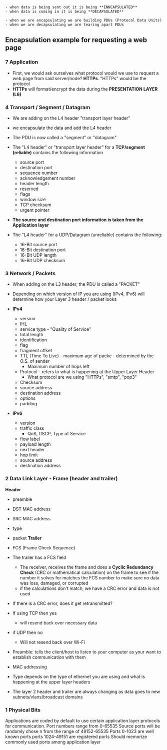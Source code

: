 	- when data is being sent out it is being **ENNCAPSULATED**
	- when data is coming in it is being **DECAPSULATED**

	- when we are encapsulating we are building PDUs (Protocol Data Units)
	- when we are decapsulating we are tearing apart PDUs

## Encapsulation example for requesting a web page
### 7 Application
 - First, we would ask ourselves what protocol would we use to request a web page from said server/node? **HTTPs**.  "HTTPs" would be the protocol
 - **HTTPs** will format/encrypt the data during the **PRESENTATION LAYER (L6)**
### 4 Transport / Segment / Datagram
- We are adding on the L4 header "transport layer header"
- we encapsulate the data and add the L4 header
- The PDU is now called a "segment" or "datagram"
- The "L4 header" or "transport layer header" for a **TCP/segment (reliable)** contains the following information
	- source port
	- destination port
	- sequence number
	- acknowledgement number
	- header length
	- reserved
	- flags
	- window size
	- TCP checksum
	- urgent pointer
- **The source and destination port information is taken from the Application layer**

- The "L4 header" for a UDP/Datagram (unreliable) contains the following:
	- 16-Bit source port
	- 16-Bit destination port
	- 16-Bit UDP length
	- 16-Bit UDP checksum
### 3 Network / Packets
- When adding on the L3 header, the PDU is called a "PACKET"
- Depending on which version of IP you are using (IPv4, IPv6) will determine how your Layer 3 header / packet looks

- **IPv4**
	- version
	- IHL
	- service type - "Quality of Service"
	- total length
	- identification
	- flag
	- fragment offset
	- TTL (Time To Live) - maximum age of packe - determined by the O.S. of sender
		- Maximum number of hops left
	- Protocol - refers to what is happening at the Upper Layer Header
		- What protocol are we using "HTTPs", "smtp", "pop3"
	- Checksum
	- source address
	- destination address
	- options
	- padding
- **IPv6**
	- version
	- traffic class
		- QoS, DSCP, Type of Service
	- flow label
	- payload length
	- next header
	- hop limit
	- source address
	- destination address
### 2 Data Link Layer - Frame (header and trailer)
**Header**
- preamble
- DST MAC address
- SRC MAC address
- type
- packet
**Trailer**
- FCS (Frame Check Sequence)
- The trailer has a FCS field
	- The receiver, receives the frame and does a **Cyclic Redundancy Check** (CRC or mathematical calculation) on the frame to see if the number it solves for matches the FCS number to make sure no data was loss, damaged, or corrupted
	- if the calculations don't match, we have a CRC error and data is not used
- If there is a CRC error, does it get retransmitted?

- If using TCP then yes
	- will resend back  over necessary data
- if UDP then no
	- Will not resend back over Wi-Fi

- Preamble: tells the client/host  to listen to your computer as your want to establish communication with them
- MAC addressing
- Type depends on the type of ethernet you are using and what is happening at the upper layer headers
- The layer 2 header and trailer are always changing as data goes to new subnets/vlans/broadcast domains
### 1 Physical Bits

Applications are coded by default to use certain application layer protocols for communication.
Port numbers range from 0-65535
Source ports will be randomly chose n from the range of 49152-65535
Ports 0-1023 are well known ports
ports 1024-49151 are registered ports
Should memorize commonly used ports among application layer
